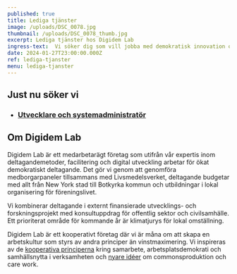 ```yaml
---
published: true
title: Lediga tjänster
image: /uploads/DSC_0078.jpg
thumbnail: /uploads/DSC_0078_thumb.jpg
excerpt: Lediga tjänster hos Digidem Lab
ingress-text:  Vi söker dig som vill jobba med demokratisk innovation och samhällsförändring!
date: 2024-01-27T23:00:00.000Z
ref: lediga-tjanster
menu: lediga-tjanster
---
```


## Just nu söker vi

* ### [Utvecklare och systemadministratör](/lediga-tjanster/utvecklare-2024/)

## Om Digidem Lab

Digidem Lab är ett medarbetarägt företag som utifrån vår expertis inom deltagandemetoder, facilitering och digital utveckling arbetar för ökat demokratiskt deltagande. Det gör vi genom att genomföra medborgarpaneler tillsammans med Livsmedelsverket, deltagande budgetar med allt från New York stad till Botkyrka kommun och utbildningar i lokal organisering för föreningslivet.

Vi kombinerar deltagande i externt finansierade utvecklings- och forskningsprojekt med konsultuppdrag för offentlig sektor och civilsamhälle. Ett prioriterat område för kommande år är klimatjurys för lokal omställning.

Digidem Lab är ett kooperativt företag där vi är måna om att skapa en arbetskultur som styrs av andra principer än vinstmaximering. Vi inspireras av de [kooperativa principerna](https://svenskkooperation.se/om-kooperation/de-sju-kooperativa-principerna-pa-svenska/) kring samarbete, arbetsplatsdemokrati och samhällsnytta i verksamheten och [nyare idéer](https://elements.disco.coop/) om commonsproduktion och care work.
